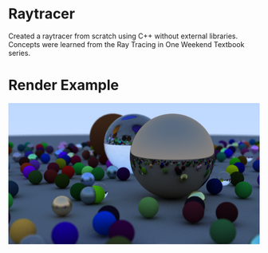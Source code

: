 # Raytracer

Created a raytracer from scratch using C++ without external libraries. Concepts were learned from the Ray Tracing in One Weekend Textbook series.

# Render Example
![image](./finalrender.png)
